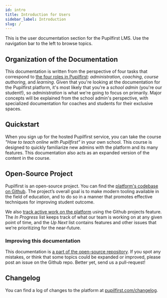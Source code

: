 ```yaml
---
id: intro
title: Introduction for Users
sidebar_label: Introduction
slug: /
---
```


This is the user documentation section for the Pupilfirst LMS. Use the navigation bar to the left to browse topics.

## Organization of the Documentation

This documentation is written from the perspective of four tasks that correspond to [the four roles in Pupilfirst](/users/roles): _administration_, _coaching_, _course authoring_, and _learning_. Given that you're looking at the documentation for the Pupilfirst platform, it's most likely that you're a _school admin_ (you're our student!), so _administration_ is what we're going to focus on primarily. Major concepts will be explained from the school admin's perspective, with specialized documentation for coaches and students for their exclusive spaces.

## Quickstart

When you sign up for the hosted Pupilfirst service, you can take the course _"How to teach online with Pupilfirst"_ in your own school. This course is designed to quickly familiarize new admins with the platform and its many features. This documentation also acts as an expanded version of the content in the course.

## Open-Source Project

Pupilfirst is an open-source project. You can find the [platform's codebase on Github](https://github.com/pupilfirst/pupilfirst). The project’s overall goal is to make modern tooling available in the field of education, and to do so in a manner that promotes effective techniques for improving student outcome.

We also [track active work on the platform](https://github.com/pupilfirst/pupilfirst/projects/1) using the Github projects feature. The _In Progress_ list keeps track of what our team is working on at any given point of time, and the _Up Next_ list contains features and other issues that we're prioritizing for the near-future.

### Improving this documentation

This documentation is [a part of the open-source repository](https://github.com/pupilfirst/pupilfirst/tree/master/docs). If you spot any mistakes, or think that some topics could be expanded or improved, please post an issue on the Github repo. Better yet, send us a pull-request!

## Changelog

You can find a log of changes to the platform at [pupilfirst.com/changelog](https://www.pupilfirst.com/changelog).
